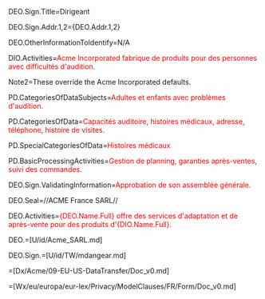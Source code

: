 DEO.Sign.Title=Dirigeant

DEO.Sign.Addr.1,2={DEO.Addr.1,2}

DEO.OtherInformationToIdentify=N/A

DIO.Activities=<font color="red">Acme Incorporated fabrique de produits pour des personnes avec difficultés d'audition.</font>

Note2=These override the Acme Incorporated defaults. 

PD.CategoriesOfDataSubjects=<font color="red">Adultes et enfants avec problèmes d'audition.</font>

PD.CategoriesOfData=<font color="red">Capacités auditoire, histoires médicaux, adresse, téléphone, histoire de visites.</font>

PD.SpecialCategoriesOfData=<font color="red">Histoires médicaux</font>

PD.BasicProcessingActivities=<font color="red">Gestion de planning, garanties après-ventes, suivi des commandes.</font>

DEO.Sign.ValidatingInformation=<font color="red">Approbation de son assemblée générale.</font>

DEO.Seal=//ACME France SARL//

DEO.Activities=<font color="red">{DEO.Name.Full} offre des services d'adaptation et de après-vente pour des produits d'{DIO.Name.Full}.</font>

DEO.=[U/id/Acme_SARL.md]

DEO.Sign.=[U/id/TW/mdangear.md]

=[Dx/Acme/09-EU-US-DataTransfer/Doc_v0.md]

=[Wx/eu/europa/eur-lex/Privacy/ModelClauses/FR/Form/Doc_v0.md]
